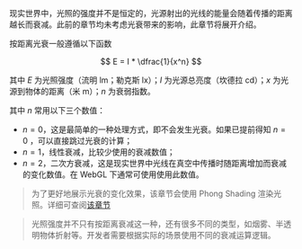 现实世界中，光照的强度并不是恒定的，光源射出的光线的能量会随着传播的距离越长而衰减。此前的章节均未考虑光衰带来的影响，此章节将展开介绍。

按距离光衰一般遵循以下函数

$$
E = I * \dfrac{1}{x^n}
$$

其中 $E$ 为光照强度（流明 lm；勒克斯 lx）；$I$ 为光源总亮度（坎德拉 cd）；$x$ 为光源到物体的距离（米 m）；$n$ 为衰弱指数。

其中 $n$ 常用以下三个数值：

- $n = 0$，这是最简单的一种处理方式，即不会发生光衰。如果已提前得知 $n = 0$ ，可以直接跳过光衰的计算；
- $n = 1$，线性衰减，比较少使用的衰减数值；
- $n = 2$，二次方衰减，这是现实世界中光线在真空中传播时随距离增加而衰减的变化数值。在 WebGL 下通常可使用使用此数值。

> 为了更好地展示光衰的变化效果，该章节会使用 Phong Shading 渲染光照。详细可查阅[该章节](./20_shading/01_phongshading)

> 光照强度并不只有按距离衰减这一种，还有很多不同的类型，如烟雾、半透明物体折射等。开发者需要根据实际的场景使用不同的衰减运算逻辑。